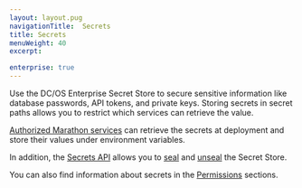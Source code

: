 ```yaml
---
layout: layout.pug
navigationTitle:  Secrets
title: Secrets
menuWeight: 40
excerpt:

enterprise: true
---
```


Use the DC/OS Enterprise Secret Store to secure sensitive information like database passwords, API tokens, and private keys. Storing secrets in secret paths allows you to restrict which services can retrieve the value. 

[Authorized Marathon services](/mesosphere/dcos/1.9//security/ent/#spaces) can retrieve the secrets at deployment and store their values under environment variables. 

In addition, the [Secrets API](/mesosphere/dcos/1.9/security/ent/secrets/secrets-api/) allows you to [seal](/mesosphere/dcos/1.9/security/ent/secrets/seal-store/) and [unseal](/mesosphere/dcos/1.9/security/ent/secrets/unseal-store/) the Secret Store.

You can also find information about secrets in the [Permissions](/mesosphere/dcos/1.9/security/ent/perms-reference/#secrets) sections.
